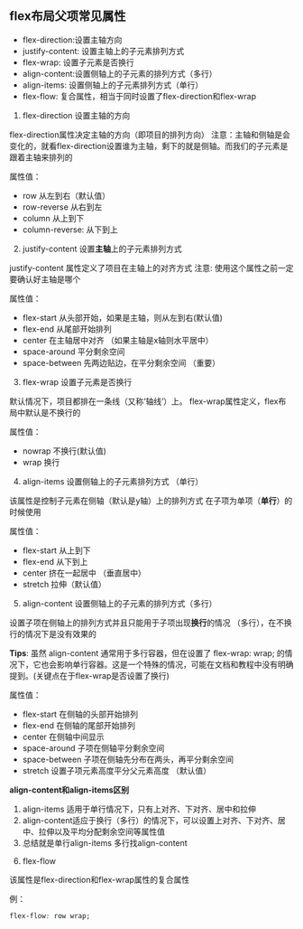 ## flex布局父项常见属性

- flex-direction:设置主轴方向
- justify-content: 设置主轴上的子元素排列方式
- flex-wrap: 设置子元素是否换行
- align-content:设置侧轴上的子元素的排列方式（多行）
- align-items: 设置侧轴上的子元素排列方式（单行）
- flex-flow: 复合属性，相当于同时设置了flex-direction和flex-wrap

1. flex-direction 设置主轴的方向

flex-direction属性决定主轴的方向（即项目的排列方向）
注意：主轴和侧轴是会变化的，就看flex-direction设置谁为主轴，剩下的就是侧轴。而我们的子元素是跟着主轴来排列的

属性值：

- row  从左到右（默认值）
- row-reverse 从右到左
- column 从上到下
- column-reverse: 从下到上

2. justify-content 设置**主轴**上的子元素排列方式

justify-content 属性定义了项目在主轴上的对齐方式
注意: 使用这个属性之前一定要确认好主轴是哪个

属性值：

- flex-start  从头部开始，如果是主轴，则从左到右(默认值)
- flex-end  从尾部开始排列
- center 在主轴居中对齐 （如果主轴是x轴则水平居中）
- space-around 平分剩余空间
- space-between 先两边贴边，在平分剩余空间  （重要）  

3. flex-wrap 设置子元素是否换行

默认情况下，项目都排在一条线（又称‘轴线’）上。 flex-wrap属性定义，flex布局中默认是不换行的

属性值：

- nowrap  不换行(默认值)
- wrap  换行

4. align-items 设置侧轴上的子元素排列方式 （单行）

该属性是控制子元素在侧轴（默认是y轴）上的排列方式 在子项为单项（**单行**）的时候使用

属性值：

- flex-start 从上到下
- flex-end 从下到上
- center 挤在一起居中 （垂直居中）
- stretch 拉伸（默认值）

5. align-content 设置侧轴上的子元素的排列方式（多行）

设置子项在侧轴上的排列方式并且只能用于子项出现**换行**的情况 （多行），在不换行的情况下是没有效果的

**Tips**: 虽然 align-content 通常用于多行容器，但在设置了 flex-wrap: wrap; 的情况下，它也会影响单行容器。这是一个特殊的情况，可能在文档和教程中没有明确提到。(关键点在于flex-wrap是否设置了换行)

属性值：

- flex-start 在侧轴的头部开始排列
- flex-end  在侧轴的尾部开始排列
- center 在侧轴中间显示
- space-around 子项在侧轴平分剩余空间
- space-between 子项在侧轴先分布在两头，再平分剩余空间
- stretch 设置子项元素高度平分父元素高度 （默认值）

**align-content和align-items区别**

1) align-items 适用于单行情况下，只有上对齐、下对齐、居中和拉伸
2) align-content适应于换行（多行）的情况下，可以设置上对齐、下对齐、居中、拉伸以及平均分配剩余空间等属性值
3) 总结就是单行align-items  多行找align-content

6. flex-flow

该属性是flex-direction和flex-wrap属性的复合属性

例：

```css
flex-flow: row wrap;
```
